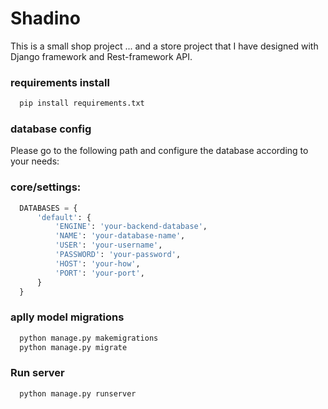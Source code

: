 # Shadino
This is a small shop project ...
and a store project that I have designed with Django framework and Rest-framework API.


### requirements install
```bash
  pip install requirements.txt
```

### database config
Please go to the following path and configure the database according to your needs:

### core/settings:
```python
  DATABASES = {
      'default': {
          'ENGINE': 'your-backend-database',
          'NAME': 'your-database-name',
          'USER': 'your-username',
          'PASSWORD': 'your-password',
          'HOST': 'your-how',
          'PORT': 'your-port',
      }
  }
```

### aplly model migrations
```bash
  python manage.py makemigrations
  python manage.py migrate
```

### Run server
```bash
  python manage.py runserver
```
